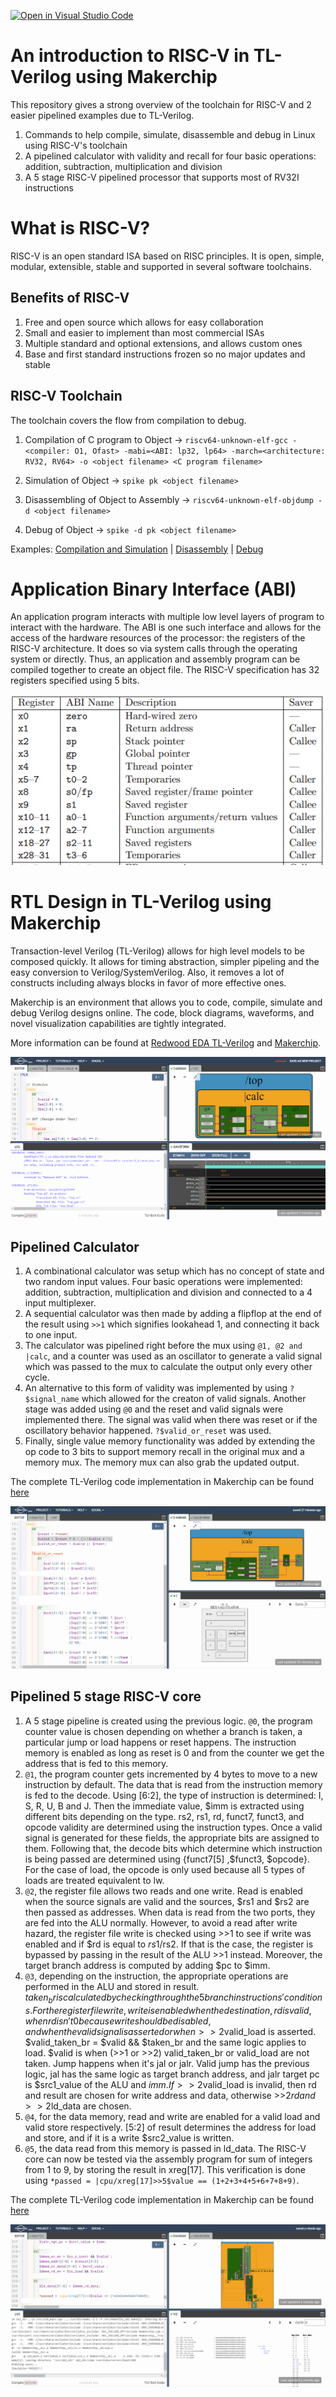[![Open in Visual Studio Code](https://classroom.github.com/assets/open-in-vscode-f059dc9a6f8d3a56e377f745f24479a46679e63a5d9fe6f495e02850cd0d8118.svg)](https://classroom.github.com/online_ide?assignment_repo_id=5468091&assignment_repo_type=AssignmentRepo)

# An introduction to RISC-V in TL-Verilog using Makerchip

This repository gives a strong overview of the toolchain for RISC-V and 2 easier pipelined examples due to TL-Verilog.

1. Commands to help compile, simulate, disassemble and debug in Linux using RISC-V's toolchain
2. A pipelined calculator with validity and recall for four basic operations: addition, subtraction, multiplication and division
3. A 5 stage RISC-V pipelined processor that supports most of RV32I instructions

# What is RISC-V?
RISC-V is an open standard ISA based on RISC principles. It is open, simple, modular, extensible, stable and supported in several software toolchains.

## Benefits of RISC-V
1. Free and open source which allows for easy collaboration
2. Small and easier to implement than most commercial ISAs
5. Multiple standard and optional extensions, and allows custom ones
4. Base and first standard instructions frozen so no major updates and stable

## RISC-V Toolchain 
The toolchain covers the flow from compilation to debug.

1. Compilation of C program to Object ->
`riscv64-unknown-elf-gcc -<compiler: O1, Ofast> -mabi=<ABI: lp32, lp64> -march=<architecture: RV32, RV64> -o <object filename> <C program filename>`

2. Simulation of Object ->
`spike pk <object filename>`

3. Disassembling of Object to Assembly ->
`riscv64-unknown-elf-objdump -d <object filename>`

4. Debug of Object ->
`spike -d pk <object filename>`



Examples: [Compilation and Simulation](https://github.com/RISCV-MYTH-WORKSHOP/riscv_myth_workshop_aug21-varghese-rahul-1/blob/master/Day2/compile_simulate.PNG) |
[Disassembly](https://github.com/RISCV-MYTH-WORKSHOP/riscv_myth_workshop_aug21-varghese-rahul-1/blob/master/Day2/disassemble.PNG) |
[Debug](https://github.com/RISCV-MYTH-WORKSHOP/riscv_myth_workshop_aug21-varghese-rahul-1/blob/master/Day2/debug.png)

# Application Binary Interface (ABI)

An application program interacts with multiple low level layers of program to interact with the hardware. The ABI is one such interface and allows for the access of the hardware resources of the processor: the registers of the RISC-V architecture. It does so via system calls through the operating system or directly. Thus, an application and assembly program can be compiled together to create an object file. The RISC-V specification has 32 registers specified using 5 bits.

![This is an image](https://github.com/RISCV-MYTH-WORKSHOP/riscv_myth_workshop_aug21-varghese-rahul-1/blob/master/Day2/ABI.PNG)

# RTL Design in TL-Verilog using Makerchip

Transaction-level Verilog (TL-Verilog) allows for high level models to be composed quickly. It allows for timing abstraction, simpler pipeling and the easy conversion to Verilog/SystemVerilog. Also, it removes a lot of constructs including always blocks in favor of more effective ones. 

Makerchip is an environment that allows you to code, compile, simulate and debug Verilog designs online. The code, block diagrams, waveforms, and novel visualization capabilities are tightly integrated.

More information can be found at [Redwood EDA TL-Verilog](https://www.redwoodeda.com/tl-verilog) and [Makerchip](https://www.makerchip.com/).

![This is an image](https://github.com/RISCV-MYTH-WORKSHOP/riscv_myth_workshop_aug21-varghese-rahul-1/blob/master/Day2/makerchip.PNG)

## Pipelined Calculator 

1. A combinational calculator was setup which has no concept of state and two random input values. Four basic operations were implemented: addition, subtraction, multiplication and division and connected to a 4 input multiplexer.
2. A sequential calculator was then made by adding a flipflop at the end of the result using `>>1` which signifies lookahead 1, and connecting it back to one input. 
3. The calculator was pipelined right before the mux using `@1, @2 and |calc`, and a counter was used as an oscillator to generate a valid signal which was passed to the mux to calculate the output only every other cycle. 
4. An alternative to this form of validity was implemented by using `?$signal_name` which allowed for the creaton of valid signals. Another stage was added using `@0` and the reset and valid signals were implemented there. The signal was valid when there was reset or if the oscillatory behavior happened. `?$valid_or_reset` was used. 
5. Finally, single value memory functionality was added by extending the op code to 3 bits to support memory recall in the original mux and a memory mux. The memory mux can also grab the updated output.

The complete TL-Verilog code implementation in Makerchip can be found [here](https://myth3.makerchip.com/sandbox/0XDfnhQOQ/0BghPjx#)

![This is an image](https://github.com/RISCV-MYTH-WORKSHOP/riscv_myth_workshop_aug21-varghese-rahul-1/blob/master/Day2/calculator.PNG)

## Pipelined 5 stage RISC-V core

1. A 5 stage pipeline is created using the previous logic. `@0`, the program counter value is chosen depending on whether a branch is taken, a particular jump or load happens or reset happens. The instruction memory is enabled as long as reset is 0 and from the counter we get the address that is fed to this memory.
2. `@1`, the program counter gets incremented by 4 bytes to move to a new instruction by default. The data that is read from the instruction memory is fed to the decode. Using [6:2], the type of instruction is determined: I, S, R, U, B and J. Then the immediate value, $imm is extracted using different bits depending on the type. rs2, rs1, rd, funct7, funct3, and opcode validity are determined using the instruction types. Once a valid signal is generated for these fields, the appropriate bits are assigned to them. Following that, the decode bits which determine which instruction is being passed are determined using {funct7[5] ,$funct3, $opcode}. For the case of load, the opcode is only used because all 5 types of loads are treated equivalent to lw. 
3. `@2`, the register file allows two reads and one write. Read is enabled when the source signals are valid and the sources, $rs1 and $rs2 are then passed as addresses. When data is read from the two ports, they are fed into the ALU normally. However, to avoid a read after write hazard, the register file write is checked using >>1 to see if write was enabled and if $rd is equal to $rs1/$rs2. If that is the case, the register is bypassed by passing in the result of the ALU >>1 instead. Moreover, the target branch address is computed by adding $pc to $imm.
4. `@3`, depending on the instruction, the appropriate operations are performed in the ALU and stored in result. $taken_br is calculated by checking through the 5 branch instructions' conditions. For the register file write, write is enabled when the destination, rd is valid, when rd isn't 0 because write should be disabled, and when the valid signal is asserted or when >>2$valid_load is asserted. $valid_taken_br = $valid && $taken_br and the same logic applies to load. $valid is when (>>1 or >>2) valid_taken_br or valid_load are not taken. Jump happens when it's jal or jalr. Valid jump has the previous logic, jal has the same logic as target branch address, and jalr target pc is $src1_value of the ALU and $imm. If >>2$valid_load is invalid, then rd and result are chosen for write address and data, otherwise >>2$rd and >>2$ld_data are chosen. 
5. `@4`, for the data memory, read and write are enabled for a valid load and valid store respectively. [5:2] of result determines the address for load and store, and if it is a write $src2_value is written. 
6. `@5`, the data read from this memory is passed in ld_data. The RISC-V core can now be tested via the assembly program for sum of integers from 1 to 9, by storing the result in xreg[17]. This verification is done using `*passed = |cpu/xreg[17]>>5$value == (1+2+3+4+5+6+7+8+9)`.

The complete TL-Verilog code implementation in Makerchip can be found [here](https://myth3.makerchip.com/sandbox/0XDfnhQOQ/0Q1hBOy)

![This is an image](https://github.com/RISCV-MYTH-WORKSHOP/riscv_myth_workshop_aug21-varghese-rahul-1/blob/master/Day2/riscv.PNG)















